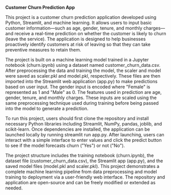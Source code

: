 **Customer Churn Prediction App**

This project is a customer churn prediction application developed using Python, Streamlit, and machine learning. 
It allows users to input basic customer information—such as age, gender, tenure, and monthly charges—and receive a real-time prediction on whether the customer is likely to churn (leave the service). 
The application is designed to help businesses proactively identify customers at risk of leaving so that they can take preventive measures to retain them.

The project is built on a machine learning model trained in a Jupyter notebook (churn.ipynb) using a dataset named customer_churn_data.csv. 
After preprocessing the data and training the model, the scaler and model were saved as scaler.pkl and model.pkl, respectively. 
These files are then imported into the Streamlit web application (app.py) to make predictions based on user input. 
The gender input is encoded where "Female" is represented as 1 and "Male" as 0. The features used in prediction are age, gender, tenure, and monthly charges. 
These inputs are scaled using the same preprocessing technique used during training before being passed into the model to generate a prediction.

To run this project, users should first clone the repository and install necessary Python libraries including Streamlit, NumPy, pandas, joblib, and scikit-learn. 
Once dependencies are installed, the application can be launched locally by running streamlit run app.py. 
After launching, users can interact with a simple interface to enter values and click the predict button to see if the model forecasts churn ("Yes") or not ("No").

The project structure includes the training notebook (churn.ipynb), the dataset file (customer_churn_data.csv), the Streamlit app (app.py), and the saved model files (model.pkl and scaler.pkl). 
This project demonstrates a complete machine learning pipeline from data preprocessing and model training to deployment via a user-friendly web interface.
The repository and application are open-source and can be freely modified or extended as needed.
